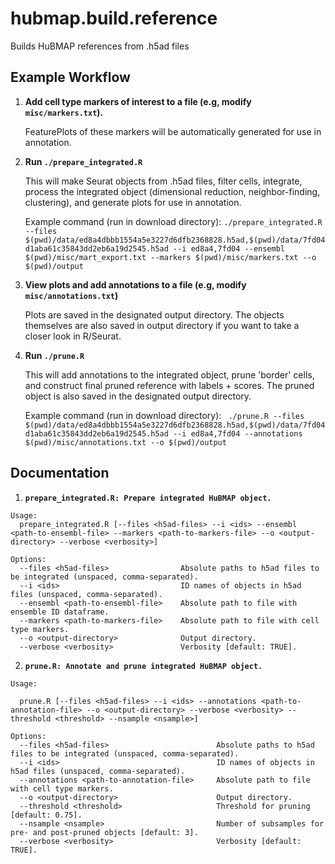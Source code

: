 # hubmap.build.reference

Builds HuBMAP references from .h5ad files
## Example Workflow

1. **Add cell type markers of interest to a file (e.g, modify `misc/markers.txt`).**

    FeaturePlots of these markers will be automatically generated for use in annotation.

2. **Run `./prepare_integrated.R`** 

    This will make Seurat objects from .h5ad files, filter cells, integrate, process the integrated object (dimensional reduction, neighbor-finding, clustering), and generate plots for use in annotation. 

    Example command (run in download directory): `./prepare_integrated.R --files $(pwd)/data/ed8a4dbbb1554a5e3227d6dfb2368828.h5ad,$(pwd)/data/7fd04d1aba61c35843dd2eb6a19d2545.h5ad --i ed8a4,7fd04 --ensembl $(pwd)/misc/mart_export.txt --markers $(pwd)/misc/markers.txt --o $(pwd)/output` 

3. **View plots and add annotations to a file (e.g, modify `misc/annotations.txt`)**

    Plots are saved in the designated output directory. The objects themselves are also saved in output directory if you want to take a closer look in R/Seurat.

4. **Run `./prune.R`** 

   This will add annotations to the integrated object, prune 'border' cells, and construct final pruned reference with labels + scores. The pruned object is also saved in the designated output directory. 

   Example command (run in download directory): ` ./prune.R --files $(pwd)/data/ed8a4dbbb1554a5e3227d6dfb2368828.h5ad,$(pwd)/data/7fd04d1aba61c35843dd2eb6a19d2545.h5ad --i ed8a4,7fd04 --annotations $(pwd)/misc/annotations.txt --o $(pwd)/output`
 
 ## Documentation
 1. **`prepare_integrated.R: Prepare integrated HuBMAP object.`**

```
Usage:
  prepare_integrated.R [--files <h5ad-files> --i <ids> --ensembl <path-to-ensembl-file> --markers <path-to-markers-file> --o <output-directory> --verbose <verbosity>]

Options:
  --files <h5ad-files>                Absolute paths to h5ad files to be integrated (unspaced, comma-separated).
  --i <ids>                           ID names of objects in h5ad files (unspaced, comma-separated).
  --ensembl <path-to-ensembl-file>    Absolute path to file with ensemble ID dataframe.
  --markers <path-to-markers-file>    Absolute path to file with cell type markers.
  --o <output-directory>              Output directory.
  --verbose <verbosity>               Verbosity [default: TRUE].
  ```

 2. **`prune.R: Annotate and prune integrated HuBMAP object.`**

```
Usage:
  
  prune.R [--files <h5ad-files> --i <ids> --annotations <path-to-annotation-file> --o <output-directory> --verbose <verbosity> --threshold <threshold> --nsample <nsample>]

Options:
  --files <h5ad-files>                        Absolute paths to h5ad files to be integrated (unspaced, comma-separated).
  --i <ids>                                   ID names of objects in h5ad files (unspaced, comma-separated).
  --annotations <path-to-annotation-file>     Absolute path to file with cell type markers.
  --o <output-directory>                      Output directory.
  --threshold <threshold>                     Threshold for pruning [default: 0.75].
  --nsample <nsample>                         Number of subsamples for pre- and post-pruned objects [default: 3].
  --verbose <verbosity>                       Verbosity [default: TRUE].
  ```
